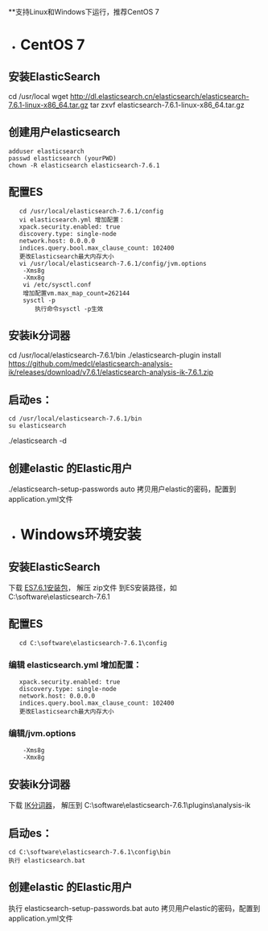 **支持Linux和Windows下运行，推荐CentOS 7

- # CentOS 7

## 安装ElasticSearch
cd /usr/local
wget http://dl.elasticsearch.cn/elasticsearch/elasticsearch-7.6.1-linux-x86_64.tar.gz
tar zxvf elasticsearch-7.6.1-linux-x86_64.tar.gz 

## 创建用户elasticsearch
    adduser elasticsearch
    passwd elasticsearch (yourPWD)
    chown -R elasticsearch elasticsearch-7.6.1

## 配置ES
       cd /usr/local/elasticsearch-7.6.1/config
       vi elasticsearch.yml 增加配置：
       xpack.security.enabled: true
       discovery.type: single-node
       network.host: 0.0.0.0
       indices.query.bool.max_clause_count: 102400
       更改Elasticsearch最大内存大小
       vi /usr/local/elasticsearch-7.6.1/config/jvm.options
        -Xms8g 
        -Xmx8g  
        vi /etc/sysctl.conf 
        增加配置vm.max_map_count=262144
        sysctl -p
        　　执行命令sysctl -p生效

## 安装ik分词器
cd  /usr/local/elasticsearch-7.6.1/bin
./elasticsearch-plugin install https://github.com/medcl/elasticsearch-analysis-ik/releases/download/v7.6.1/elasticsearch-analysis-ik-7.6.1.zip
    
## 启动es：
    cd /usr/local/elasticsearch-7.6.1/bin
    su elasticsearch
 ./elasticsearch -d
   
## 创建elastic 的Elastic用户
./elasticsearch-setup-passwords auto
拷贝用户elastic的密码，配置到application.yml文件

- # **Windows环境安装**

## 安装ElasticSearch
下载 [ES7.6.1安装包](http://dl.elasticsearch.cn/elasticsearch/elasticsearch-7.6.1-windows-x86_64.zip)，
解压 zip文件 到ES安装路径，如 C:\software\elasticsearch-7.6.1

## 配置ES
       cd C:\software\elasticsearch-7.6.1\config
###        编辑 elasticsearch.yml 增加配置：
       xpack.security.enabled: true
       discovery.type: single-node
       network.host: 0.0.0.0
       indices.query.bool.max_clause_count: 102400
       更改Elasticsearch最大内存大小
###        编辑/jvm.options
        -Xms8g 
        -Xmx8g  

## 安装ik分词器
下载 [IK分词器](https://github.com/medcl/elasticsearch-analysis-ik/releases/download/v7.6.1/elasticsearch-analysis-ik-7.6.1.zip)，
解压到 C:\software\elasticsearch-7.6.1\plugins\analysis-ik
    
## 启动es：
    cd C:\software\elasticsearch-7.6.1\config\bin
    执行 elasticsearch.bat
    
## 创建elastic 的Elastic用户
执行 elasticsearch-setup-passwords.bat auto
拷贝用户elastic的密码，配置到application.yml文件
